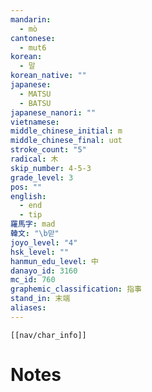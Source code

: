 ```yaml
---
mandarin:
  - mò
cantonese:
  - mut6
korean:
  - 말
korean_native: ""
japanese:
  - MATSU
  - BATSU
japanese_nanori: ""
vietnamese:
middle_chinese_initial: m
middle_chinese_final: uɑt
stroke_count: "5"
radical: 木
skip_number: 4-5-3
grade_level: 3
pos: ""
english:
  - end
  - tip
羅馬字: mad
韓文: "\b맏"
joyo_level: "4"
hsk_level: ""
hanmun_edu_level: 中
danayo_id: 3160
mc_id: 760
graphemic_classification: 指事
stand_in: 末端
aliases:
---
```

```meta-bind-embed
[[nav/char_info]]
```

# Notes
